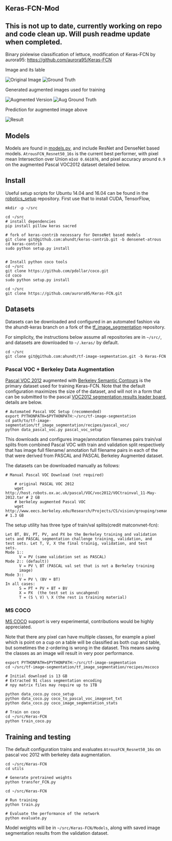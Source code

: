 

Keras-FCN-Mod
---------
This is not up to date, currently working on repo and code clean up. Will push readme update when completed.
---------
Binary pixlewise classification of lettuce, modification of Keras-FCN by aurora95: https://github.com/aurora95/Keras-FCN

Image and its lable

![Original Image](sampleData/0000.png)
![Ground Truth](sampleData/0000_label.png)

Generated augmented images used for training

![Augmented Version](sampleData/9721.png)
![Aug Ground Truth](sampleData/9721_label.png)

Prediction for augmented image above

![Result](sampleData/9721_result.png)

## Models

Models are found in [models.py](models.py), and include ResNet and DenseNet based models. `AtrousFCN_Resnet50_16s` is the current best performer, with pixel mean Intersection over Union `mIoU 0.661076`, and pixel accuracy around `0.9` on the augmented Pascal VOC2012 dataset detailed below.

## Install

Useful setup scripts for Ubuntu 14.04 and 16.04 can be found in the [robotics_setup](https://github.com/ahundt/robotics_setup) repository. First use that to install CUDA, TensorFlow,

```
mkdir -p ~/src

cd ~/src
# install dependencies
pip install pillow keras sacred

# fork of keras-contrib necessary for DenseNet based models
git clone git@github.com:ahundt/keras-contrib.git -b densenet-atrous
cd keras-contrib
sudo python setup.py install


# Install python coco tools
cd ~/src
git clone https://github.com/pdollar/coco.git
cd coco
sudo python setup.py install

cd ~/src
git clone https://github.com/aurora95/Keras-FCN.git
```

## Datasets

Datasets can be downloaded and configured in an automated fashion via the ahundt-keras branch on a fork of the [tf_image_segmentation](https://github.com/ahundt/tf-image-segmentation/tree/ahundt-keras) repository.

For simplicity, the instructions below assume all repositories are in `~/src/`, and datasets are downloaded to `~/.keras/` by default.

```
cd ~/src
git clone git@github.com:ahundt/tf-image-segmentation.git -b Keras-FCN
```

### Pascal VOC + Berkeley Data Augmentation

[Pascal VOC 2012](http://host.robots.ox.ac.uk/pascal/VOC/voc2012/) augmented with [Berkeley Semantic Contours](https://www2.eecs.berkeley.edu/Research/Projects/CS/vision/grouping/) is the primary dataset used for training Keras-FCN. Note that the default configuration maximizes the size of the dataset, and will not in a form that can be submitted to the pascal [VOC2012 segmentation results leader board](http://host.robots.ox.ac.uk:8080/leaderboard/displaylb.php?challengeid=11&compid=6), details are below.


```
# Automated Pascal VOC Setup (recommended)
export PYTHONPATH=$PYTHONPATH:~/src/tf-image-segmentation
cd path/to/tf-image-segmentation/tf_image_segmentation/recipes/pascal_voc/
python data_pascal_voc.py pascal_voc_setup
```

This downloads and configures image/annotation filenames pairs train/val splits from combined Pascal VOC with train and validation split respectively that has
image full filename/ annotation full filename pairs in each of the that were derived
from PASCAL and PASCAL Berkeley Augmented dataset.

The datasets can be downloaded manually as follows:

```
# Manual Pascal VOC Download (not required)

    # original PASCAL VOC 2012
    wget http://host.robots.ox.ac.uk/pascal/VOC/voc2012/VOCtrainval_11-May-2012.tar # 2 GB
    # berkeley augmented Pascal VOC
    wget http://www.eecs.berkeley.edu/Research/Projects/CS/vision/grouping/semantic_contours/benchmark.tgz # 1.3 GB
```

The setup utility has three type of train/val splits(credit matconvnet-fcn):

    Let BT, BV, PT, PV, and PX be the Berkeley training and validation
    sets and PASCAL segmentation challenge training, validation, and
    test sets. Let T, V, X the final trainig, validation, and test
    sets.
    Mode 1::
          V = PV (same validation set as PASCAL)
    Mode 2:: (default))
          V = PV \ BT (PASCAL val set that is not a Berkeley training
          image)
    Mode 3::
          V = PV \ (BV + BT)
    In all cases:
          S = PT + PV + BT + BV
          X = PX  (the test set is uncahgend)
          T = (S \ V) \ X (the rest is training material)


### MS COCO


[MS COCO](mscoco.org) support is very experimental, contributions would be highly appreciated.

Note that there any pixel can have multiple classes, for example a pixel which is point on a cup on a table will be classified as both cup and table, but sometimes the z-ordering is wrong in the dataset. This means saving the classes as an image will result in very poor performance.

```
export PYTHONPATH=$PYTHONPATH:~/src/tf-image-segmentation
cd ~/src/tf-image-segmentation/tf_image_segmentation/recipes/mscoco

# Initial download is 13 GB
# Extracted 91 class segmentation encoding
# npy matrix files may require up to 1TB

python data_coco.py coco_setup
python data_coco.py coco_to_pascal_voc_imageset_txt
python data_coco.py coco_image_segmentation_stats

# Train on coco
cd ~/src/Keras-FCN
python train_coco.py
```


## Training and testing

The default configuration trains and evaluates `AtrousFCN_Resnet50_16s` on pascal voc 2012 with berkeley data augmentation.

```
cd ~/src/Keras-FCN
cd utils

# Generate pretrained weights
python transfer_FCN.py

cd ~/src/Keras-FCN

# Run training
python train.py

# Evaluate the performance of the network
python evaluate.py

```

Model weights will be in `~/src/Keras-FCN/Models`, along with saved image segmentation results from the validation dataset.
